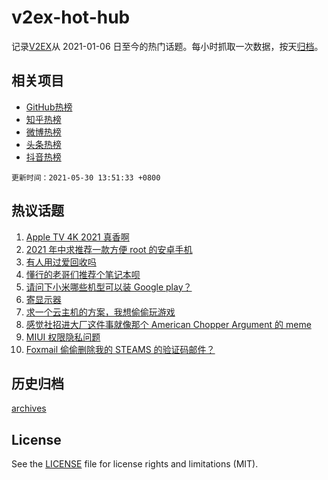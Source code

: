 # v2ex-hot-hub

 记录[V2EX](https://www.v2ex.com/)从 2021-01-06 日至今的热门话题。每小时抓取一次数据，按天[归档](archives)。
 
 ## 相关项目

- [GitHub热榜](https://github.com/lonnyzhang423/github-hot-hub)
- [知乎热榜](https://github.com/lonnyzhang423/zhihu-hot-hub)
- [微博热榜](https://github.com/lonnyzhang423/weibo-hot-hub)
- [头条热榜](https://github.com/lonnyzhang423/toutiao-hot-hub)
- [抖音热榜](https://github.com/lonnyzhang423/douyin-hot-hub)


 `更新时间：2021-05-30 13:51:33 +0800`

## 热议话题

1. [Apple TV 4K 2021 真香啊](https://www.v2ex.com/t/780078)
1. [2021 年中求推荐一款方便 root 的安卓手机](https://www.v2ex.com/t/780027)
1. [有人用过爱回收吗](https://www.v2ex.com/t/780117)
1. [懂行的老哥们推荐个笔记本呗](https://www.v2ex.com/t/780043)
1. [请问下小米哪些机型可以装 Google play？](https://www.v2ex.com/t/780014)
1. [寄显示器](https://www.v2ex.com/t/780090)
1. [求一个云主机的方案，我想偷偷玩游戏](https://www.v2ex.com/t/780082)
1. [感觉社招进大厂这件事就像那个 American Chopper Argument 的 meme](https://www.v2ex.com/t/780015)
1. [MIUI 权限隐私问题](https://www.v2ex.com/t/780119)
1. [Foxmail 偷偷删除我的 STEAMS 的验证码邮件？](https://www.v2ex.com/t/780091)

## 历史归档

[archives](archives)

## License

See the [LICENSE](LICENSE) file for license rights and limitations (MIT).
